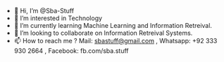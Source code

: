 - 👋 Hi, I’m @Sba-Stuff
- 👀 I’m interested in Technology
- 🌱 I’m currently learning Machine Learning and Information Retreival.
- 💞️ I’m looking to collaborate on Information Retreival Systems.
- 📫 How to reach me ? Mail: sbastuff@gmail.com , Whatsapp: +92 333 930 2664 , Facebook: fb.com/sba.stuff

<!---
Sba-Stuff/Sba-Stuff is a ✨ special ✨ repository because its `README.md` (this file) appears on your GitHub profile.
You can click the Preview link to take a look at your changes.
--->

